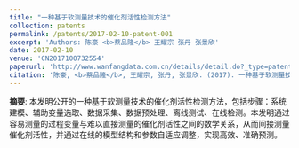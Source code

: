 ```yaml
---
title: "一种基于软测量技术的催化剂活性检测方法"
collection: patents
permalink: /patents/2017-02-10-patent-001
excerpt: 'Authors: 陈豪 <b>蔡品隆</b> 王耀宗 张丹 张景欣'
date: 2017-02-10
venue: 'CN2017100732554'
paperurl: 'http://www.wanfangdata.com.cn/details/detail.do?_type=patent&id=CN201710073255.4'
citation: '陈豪, <b>蔡品隆</b>, 王耀宗, 张丹, 张景欣. (2017). 一种基于软测量技术的催化剂活性检测方法. CN103337189A.'
---
```


**摘要**: 本发明公开的一种基于软测量技术的催化剂活性检测方法，包括步骤：系统建模、辅助变量选取、数据采集、数据预处理、离线测试、在线检测。本发明通过容易测量的过程变量与难以直接测量的催化剂活性之间的数学关系，从而间接测量催化剂活性，并通过在线的模型结构和参数自适应调整，实现高效、准确预测。
